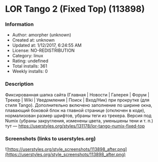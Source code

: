 # LOR Tango 2 (Fixed Top) (113898)

### Information
- Author: amorpher (unknown)
- Created at: unknown
- Updated at: 1/12/2017, 6:24:55 AM
- License: NO-REDISTRIBUTION
- Category: linux
- Rating: undefined
- Total installs: 361
- Weekly installs: 0


### Description
Фиксированная шапка сайта (Главная | Новости | Галерея | Форум | Трекер | Wiki | Уведомления | Поиск | Вход/Ник) при прокрутке (для стиля Tango).
Дополнительно включено заполнение по ширине окна, плавающий боковой блок на главной странице (отключен в коде), нормализован размер шрифтов, убраны теги из трекера.
Версия под Numix (убраны закругления, изменены цвета, уменьшены тени и т. п.) тут — https://userstyles.org/styles/131178/lor-tango-numix-fixed-top


### Screenshots (links to userstyles.org)
![https://userstyles.org/style_screenshots/113898_after.png](https://userstyles.org/style_screenshots/113898_after.png)


